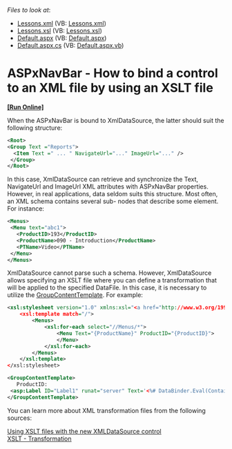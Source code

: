 <!-- default file list -->
*Files to look at*:

* [Lessons.xml](./CS/WebSite/App_Data/Lessons.xml) (VB: [Lessons.xml](./VB/WebSite/App_Data/Lessons.xml))
* [Lessons.xsl](./CS/WebSite/App_Data/Lessons.xsl) (VB: [Lessons.xsl](./VB/WebSite/App_Data/Lessons.xsl))
* [Default.aspx](./CS/WebSite/Default.aspx) (VB: [Default.aspx](./VB/WebSite/Default.aspx))
* [Default.aspx.cs](./CS/WebSite/Default.aspx.cs) (VB: [Default.aspx.vb](./VB/WebSite/Default.aspx.vb))
<!-- default file list end -->
# ASPxNavBar - How to bind a control to an XML file by using an XSLT file
<!-- run online -->
**[[Run Online]](https://codecentral.devexpress.com/e3518/)**
<!-- run online end -->


<p>When the ASPxNavBar is bound to XmlDataSource, the latter should suit the following structure:</p>


```xml
<Root>
<Group Text ="Reports">
  <Item Text =" ... " NavigateUrl="..." ImageUrl="..." />
 </Group>
</Root> 

```


<p>In this case, XmlDataSource can retrieve and synchronize the Text, NavigateUrl and ImageUrl XML attributes with ASPxNavBar properties. However, in real applications, data seldom suits this structure. Most often, an XML schema contains several sub- nodes that describe some element. For instance:</p>


```xml
<Menus> 
 <Menu text="abc1"> 
   <ProductID>193</ProductID> 
   <ProductName>090 - Introduction</ProductName>
   <PTName>Video</PTName>
 </Menu>
</Menus>

```


<p>XmlDataSource cannot parse such a schema. However, XmlDataSource allows specifying an XSLT file where you can define a transformation that will be applied to the specified DataFile. In this case, it is necessary to utilize the <a href="http://documentation.devexpress.com/#AspNet/DevExpressWebASPxNavBarASPxNavBar_GroupContentTemplatetopic"><u>GroupContentTemplate</u></a>. For example:</p>


```xml
<xsl:stylesheet version="1.0" xmlns:xsl="<a href="http://www.w3.org/1999/XSL/Transform">http://www.w3.org/1999/XSL/Transform</a>">
    <xsl:template match="/">
        <Menus>
            <xsl:for-each select="//Menus/*">
                <Menu Text="{ProductName}" ProductID="{ProductID}"> 
                </Menu>
            </xsl:for-each>
        </Menus>
    </xsl:template>
</xsl:stylesheet> 

<GroupContentTemplate>
   ProductID: 
 <asp:Label ID="Label1" runat="server" Text='<%# DataBinder.Eval(Container.Group.DataItem, "ProductID") %>'></asp:Label>     
</GroupContentTemplate> 

```


<p>You can learn more about XML transformation files from the following sources:</p>
<p><a href="http://weblogs.asp.net/rajbk/Contents/Item/Display/954"><u>Using XSLT files with the new XMLDataSource control</u></a><br /> <a href="http://www.w3schools.com/xsl/xsl_transformation.asp"><u>XSLT - Transformation</u></a></p>

<br/>


